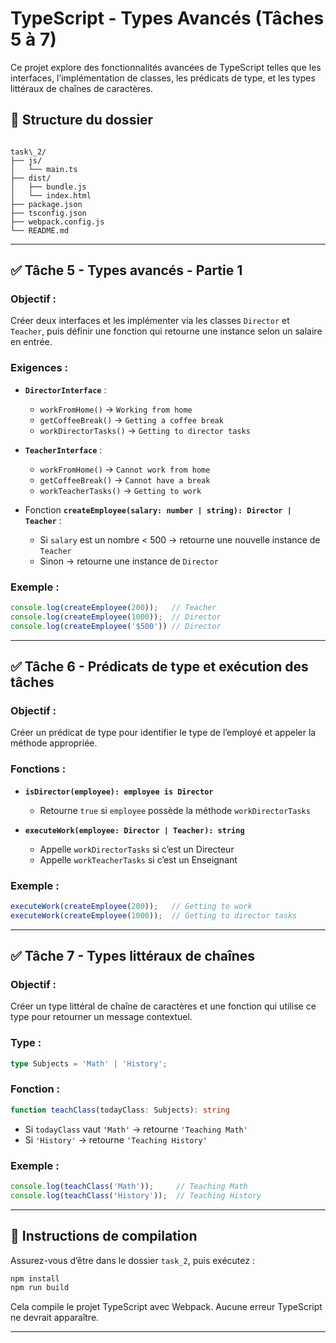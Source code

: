# TypeScript - Types Avancés (Tâches 5 à 7)

Ce projet explore des fonctionnalités avancées de TypeScript telles que les interfaces, l’implémentation de classes, les prédicats de type, et les types littéraux de chaînes de caractères.

## 📁 Structure du dossier

```

task\_2/
├── js/
│   └── main.ts
├── dist/
│   ├── bundle.js
│   └── index.html
├── package.json
├── tsconfig.json
├── webpack.config.js
└── README.md

````

---

## ✅ Tâche 5 - Types avancés - Partie 1

### Objectif :
Créer deux interfaces et les implémenter via les classes `Director` et `Teacher`, puis définir une fonction qui retourne une instance selon un salaire en entrée.

### Exigences :

- **`DirectorInterface`** :
  - `workFromHome()` → `Working from home`
  - `getCoffeeBreak()` → `Getting a coffee break`
  - `workDirectorTasks()` → `Getting to director tasks`

- **`TeacherInterface`** :
  - `workFromHome()` → `Cannot work from home`
  - `getCoffeeBreak()` → `Cannot have a break`
  - `workTeacherTasks()` → `Getting to work`

- Fonction **`createEmployee(salary: number | string): Director | Teacher`** :
  - Si `salary` est un nombre < 500 → retourne une nouvelle instance de `Teacher`
  - Sinon → retourne une instance de `Director`

### Exemple :
```ts
console.log(createEmployee(200));   // Teacher
console.log(createEmployee(1000));  // Director
console.log(createEmployee('$500')) // Director
````

---

## ✅ Tâche 6 - Prédicats de type et exécution des tâches

### Objectif :

Créer un prédicat de type pour identifier le type de l’employé et appeler la méthode appropriée.

### Fonctions :

* **`isDirector(employee): employee is Director`**

  * Retourne `true` si `employee` possède la méthode `workDirectorTasks`

* **`executeWork(employee: Director | Teacher): string`**

  * Appelle `workDirectorTasks` si c’est un Directeur
  * Appelle `workTeacherTasks` si c’est un Enseignant

### Exemple :

```ts
executeWork(createEmployee(200));   // Getting to work
executeWork(createEmployee(1000));  // Getting to director tasks
```

---

## ✅ Tâche 7 - Types littéraux de chaînes

### Objectif :

Créer un type littéral de chaîne de caractères et une fonction qui utilise ce type pour retourner un message contextuel.

### Type :

```ts
type Subjects = 'Math' | 'History';
```

### Fonction :

```ts
function teachClass(todayClass: Subjects): string
```

* Si `todayClass` vaut `'Math'` → retourne `'Teaching Math'`
* Si `'History'` → retourne `'Teaching History'`

### Exemple :

```ts
console.log(teachClass('Math'));     // Teaching Math
console.log(teachClass('History'));  // Teaching History
```

---

## 🚀 Instructions de compilation

Assurez-vous d’être dans le dossier `task_2`, puis exécutez :

```bash
npm install
npm run build
```

Cela compile le projet TypeScript avec Webpack. Aucune erreur TypeScript ne devrait apparaître.

---
